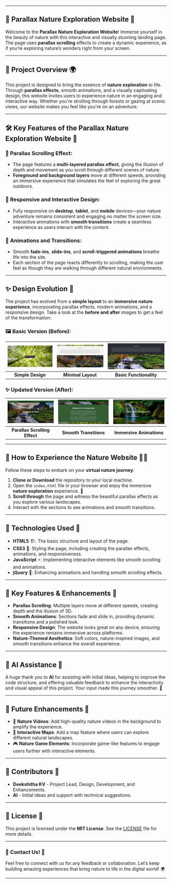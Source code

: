 
---

## 🌿 **Parallax Nature Exploration Website** 🌳

Welcome to the **Parallax Nature Exploration Website**! Immerse yourself in the beauty of nature with this interactive and visually stunning landing page. The page uses **parallax scrolling** effects to create a dynamic experience, as if you’re exploring nature’s wonders right from your screen.

---

## 🎉 **Project Overview** 🌍

This project is designed to bring the essence of **nature exploration** to life. Through **parallax effects**, smooth animations, and a visually captivating design, this website invites users to experience nature in an engaging and interactive way. Whether you're strolling through forests or gazing at scenic views, our website makes you feel like you're on an adventure.

---

## 🛠 **Key Features of the Parallax Nature Exploration Website** 🌿

### 🌲 **Parallax Scrolling Effect**:
- The page features a **multi-layered parallax effect**, giving the illusion of depth and movement as you scroll through different scenes of nature.
- **Foreground and background layers** move at different speeds, providing an immersive experience that simulates the feel of exploring the great outdoors.

### 🌻 **Responsive and Interactive Design**:
- Fully responsive on **desktop**, **tablet**, and **mobile** devices—your nature adventure remains consistent and engaging no matter the screen size.
- Interactive animations with **smooth transitions** create a seamless experience as users interact with the content.

### 🦋 **Animations and Transitions**:
- Smooth **fade-ins**, **slide-ins**, and **scroll-triggered animations** breathe life into the site.
- Each section of the page reacts differently to scrolling, making the user feel as though they are walking through different natural environments.

---

## ✨ **Design Evolution** 🍃

The project has evolved from a **simple layout** to an **immersive nature experience**, incorporating parallax effects, modern animations, and a responsive design. Take a look at the **before and after** images to get a feel of the transformation:

### 🖼️ **Basic Version (Before)**:

| ![Basic Version of Parallax Website](basic1.png) | ![Basic Version of Parallax Website](basic2.png) | ![Basic Version of Parallax Website](basic3.png) |
|:------------------------------------------------------:|:------------------------------------------------------:|:------------------------------------------------------:|
| **Simple Design**                                      | **Minimal Layout**                                      | **Basic Functionality**                                 |

### ✨ **Updated Version (After)**:

| ![Updated Version of Parallax Website](update1.png) | ![Updated Version of Parallax Website](update2.png) | ![Updated Version of Parallax Website](update3.png) |
|:--------------------------------------------------------:|:--------------------------------------------------------:|:--------------------------------------------------------:|
| **Parallax Scrolling Effect**                            | **Smooth Transitions**                                   | **Immersive Animations**                                  |

---

## 🚀 **How to Experience the Nature Website** 🧑‍💻

Follow these steps to embark on your **virtual nature journey**:

1. **Clone or Download** the repository to your local machine.
2. Open the `index.html` file in your browser and enjoy the immersive **nature exploration** experience. 🌳
3. **Scroll through** the page and witness the beautiful parallax effects as you explore various landscapes.
4. Interact with the sections to see animations and smooth transitions.

---

## 🔧 **Technologies Used** 🌱

- **HTML5** 🏗️: The basic structure and layout of the page.
- **CSS3** 🎨: Styling the page, including creating the parallax effects, animations, and responsiveness.
- **JavaScript** ⚡: Implementing interactive elements like smooth scrolling and animations.
- **jQuery** 🌿: Enhancing animations and handling smooth scrolling effects.

---

## 🌱 **Key Features & Enhancements** 🍃

- **Parallax Scrolling**: Multiple layers move at different speeds, creating depth and the illusion of 3D.
- **Smooth Animations**: Sections fade and slide in, providing dynamic transitions and a polished look.
- **Responsive Design**: The website looks great on any device, ensuring the experience remains immersive across platforms.
- **Nature-Themed Aesthetics**: Soft colors, nature-inspired images, and smooth transitions enhance the overall experience.

---

## 🤖 **AI Assistance** 🌟

A huge thank you to **AI** for assisting with initial ideas, helping to improve the code structure, and offering valuable feedback to enhance the interactivity and visual appeal of this project. Your input made this journey smoother. 🙏

---

## 🌱 **Future Enhancements** 🌿

- 🎥 **Nature Videos**: Add high-quality nature videos in the background to amplify the experience.
- 📝 **Interactive Maps**: Add a map feature where users can explore different natural landscapes.
- 🎮 **Nature Game Elements**: Incorporate game-like features to engage users further with interactive elements.

---

## 🙌 **Contributors** 🌟

- **Deekshitha KV** - Project Lead, Design, Development, and Enhancements.
- **AI** - Initial ideas and support with technical suggestions.

---

## 📜 **License** 📑

This project is licensed under the **MIT License**. See the [LICENSE](LICENSE) file for more details.

---

### 🌟 **Contact Us!** 🌿

Feel free to connect with us for any feedback or collaboration. Let’s keep building amazing experiences that bring nature to life in the digital world! 🌍

---



